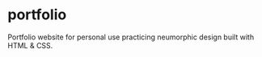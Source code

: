 # portfolio
Portfolio website for personal use practicing neumorphic design built with HTML &amp; CSS.
